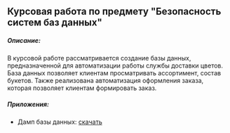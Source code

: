 ## Курсовая работа по предмету "Безопасность систем баз данных"
##### Описание:
В курсовой работе рассматривается создание базы данных, предназначенной для автоматизации работы службы доставки цветов. База данных позволяет клиентам просматривать ассортимент, состав букетов. Также реализована автоматизация оформления заказа, которая позволяет клиентам формировать заказ. 

##### Приложения:
- Дамп базы данных: [скачать](https://www.dropbox.com/s/093544ucx1897bm/bsbd_project.sql?dl=0)
